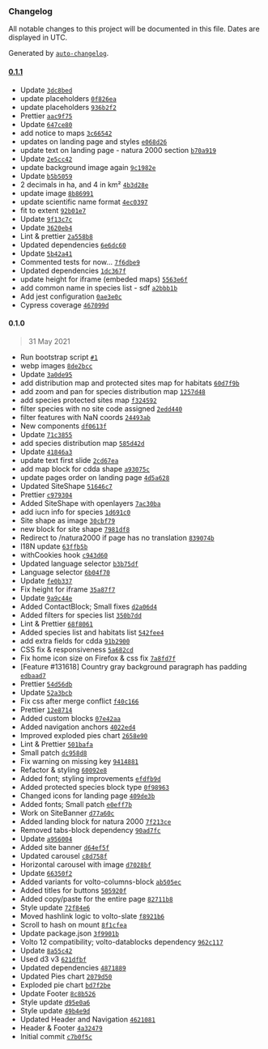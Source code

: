 ### Changelog

All notable changes to this project will be documented in this file. Dates are displayed in UTC.

Generated by [`auto-changelog`](https://github.com/CookPete/auto-changelog).

#### [0.1.1](https://github.com/eea/volto-n2k/compare/0.1.0...0.1.1)

- Update [`3dc8bed`](https://github.com/eea/volto-n2k/commit/3dc8bed126509f019299f396acecd8cab79059f3)
- update placeholders [`0f826ea`](https://github.com/eea/volto-n2k/commit/0f826eabc368bfd937359a9bc50605bbea1c28cc)
- update placeholders [`936b2f2`](https://github.com/eea/volto-n2k/commit/936b2f2f7f43cdc3fcb9f338c6a9b0541495712c)
- Prettier [`aac9f75`](https://github.com/eea/volto-n2k/commit/aac9f750e922df684efbf8fe6cc1083e6366caef)
- Update [`647ce80`](https://github.com/eea/volto-n2k/commit/647ce8085c477e28464a25e75759acb032584299)
- add notice to maps [`3c66542`](https://github.com/eea/volto-n2k/commit/3c665422470ddf2be5229246660e3e4bf61d667c)
- updates on landing page and styles [`e068d26`](https://github.com/eea/volto-n2k/commit/e068d26f20e373fa64881340c139b36fc060f1b1)
- update text on landing page - natura 2000 section [`b70a919`](https://github.com/eea/volto-n2k/commit/b70a91959bdcd2613cfb5399a7b96d80a6b1ee6f)
- Update [`2e5cc42`](https://github.com/eea/volto-n2k/commit/2e5cc427e29411200da16d6c85840755090326d5)
- update background image again [`9c1982e`](https://github.com/eea/volto-n2k/commit/9c1982e2b672a41a84c4c126fdbfb0e3b69bc5f5)
- Update [`b5b5059`](https://github.com/eea/volto-n2k/commit/b5b5059112f43f484d920a62e9a574bdfa6e16b7)
- 2 decimals in ha, and 4 in km² [`4b3d28e`](https://github.com/eea/volto-n2k/commit/4b3d28ed68f16f70599e4bf8b7a387ec142ab0ba)
- update image [`8b86991`](https://github.com/eea/volto-n2k/commit/8b86991441df717c2b7baa2190273d24648bb3fe)
- update scientific name format [`4ec0397`](https://github.com/eea/volto-n2k/commit/4ec03978d0991764e666e8030715cbfdcf6dc6af)
- fit to extent [`92b01e7`](https://github.com/eea/volto-n2k/commit/92b01e74e2fd9217577fb54da337deaaa2c4e6d7)
- Update [`9f13c7c`](https://github.com/eea/volto-n2k/commit/9f13c7c324c7188e480cd49e2158624b2d1e500d)
- Update [`3620eb4`](https://github.com/eea/volto-n2k/commit/3620eb4608634ea8698dcd9f643bfbe7909166d1)
- Lint & prettier [`2a558b8`](https://github.com/eea/volto-n2k/commit/2a558b85c586420853e8ff0d7549e6184136fb16)
- Updated dependencies [`6e6dc60`](https://github.com/eea/volto-n2k/commit/6e6dc60a288e56a66321760472c258725dcea476)
- Update [`5b42a41`](https://github.com/eea/volto-n2k/commit/5b42a41efcf5496885fb701d4c5e2e6511ab8bc9)
- Commented tests for now... [`7f6dbe9`](https://github.com/eea/volto-n2k/commit/7f6dbe9b7d8204d9b0e08bf5194e4c68eb6408e0)
- Updated dependencies [`1dc367f`](https://github.com/eea/volto-n2k/commit/1dc367f8ca01df2c29939b71509764b0f6084ded)
- update height for iframe (embeded maps) [`5563e6f`](https://github.com/eea/volto-n2k/commit/5563e6fd5df4c201909dd7af90cf6d06eab0a97b)
- add common name in species list - sdf [`a2bbb1b`](https://github.com/eea/volto-n2k/commit/a2bbb1b6586c1efb5f7f73e0269f6f96e1250806)
- Add jest configuration [`0ae3e0c`](https://github.com/eea/volto-n2k/commit/0ae3e0cd4926cf2e8cad672a24109dd5428473aa)
- Cypress coverage [`467099d`](https://github.com/eea/volto-n2k/commit/467099d11c4bf9e6882049e0ac356314debc0cd1)

#### 0.1.0

> 31 May 2021

- Run bootstrap script [`#1`](https://github.com/eea/volto-n2k/pull/1)
- webp images [`8de2bcc`](https://github.com/eea/volto-n2k/commit/8de2bccd0359dac8f216ae7a67b751f119132ac4)
- Update [`3a0de95`](https://github.com/eea/volto-n2k/commit/3a0de95d8fe266593045c6619ca08b8d239a2e53)
- add distribution map and protected sites map for habitats [`60d7f9b`](https://github.com/eea/volto-n2k/commit/60d7f9b66703ca11bf97515a718adc14a962817b)
- add zoom and pan for species distribution map [`1257d48`](https://github.com/eea/volto-n2k/commit/1257d48df0287bea8779a0968a51193d373f73d2)
- add species protected sites map [`f324592`](https://github.com/eea/volto-n2k/commit/f324592c0914b41aa4dea03c39c4b39707d193df)
- filter species with no site code assigned [`2edd440`](https://github.com/eea/volto-n2k/commit/2edd440edb1bfe88c29c136fff32ffd07b65f846)
- filter features with NaN coords [`24493ab`](https://github.com/eea/volto-n2k/commit/24493abd4421bcc27b3585a652a9bb0e84913fae)
- New components [`df0613f`](https://github.com/eea/volto-n2k/commit/df0613f891585a7e69018e25463b0482901abf06)
- Update [`71c3855`](https://github.com/eea/volto-n2k/commit/71c3855212bb6a0234e4204e89282336b64c2335)
- add species distribution map [`585d42d`](https://github.com/eea/volto-n2k/commit/585d42d28359bd6dc900a44690084e8c16e6348c)
- Update [`41846a3`](https://github.com/eea/volto-n2k/commit/41846a3bd288cd57992a5512146298fa61739c57)
- update text first slide [`2cd67ea`](https://github.com/eea/volto-n2k/commit/2cd67eaeba43547615235ebcd67b0b113623acfe)
- add map block for cdda shape [`a93075c`](https://github.com/eea/volto-n2k/commit/a93075c966b88487c1f039d8f872777cf37fddd2)
- update pages order on landing page [`4d5a628`](https://github.com/eea/volto-n2k/commit/4d5a6282ce80a97088b3061bd55cb35db0cacdc2)
- Updated SiteShape [`51646c7`](https://github.com/eea/volto-n2k/commit/51646c759c7ac8e8f96dc3bf1505f0a0c43513a5)
- Prettier [`c979304`](https://github.com/eea/volto-n2k/commit/c979304e9d4a09632ef5c7ce63f2cf2469caf861)
- Added SiteShape with openlayers [`7ac30ba`](https://github.com/eea/volto-n2k/commit/7ac30baa4e15c86e0f528eac76d5642e5ce92398)
- add iucn info for species [`1d691c0`](https://github.com/eea/volto-n2k/commit/1d691c0a6a0b3eb45010a8c78eaa689329f172da)
- Site shape as image [`30cbf79`](https://github.com/eea/volto-n2k/commit/30cbf795a2c6b7f04c6d7b1c91a2bfbe93454c21)
- new block for site shape [`7981df8`](https://github.com/eea/volto-n2k/commit/7981df88d3dd4f834ec67999ed08fb8ea9b747d7)
- Redirect to /natura2000 if page has no translation [`839074b`](https://github.com/eea/volto-n2k/commit/839074b560df1b4cbd0a1b867245a193d129a98f)
- I18N update [`63ffb5b`](https://github.com/eea/volto-n2k/commit/63ffb5bc12fd5b1500bb18d0c0930ec18b0fb273)
- withCookies hook [`c943d60`](https://github.com/eea/volto-n2k/commit/c943d603452ac234b6f5ea71c6318ee63bf7b003)
- Updated language selector [`b3b75df`](https://github.com/eea/volto-n2k/commit/b3b75df8f05cda647105d73b054e599bec2635ee)
- Language selector [`6b04f70`](https://github.com/eea/volto-n2k/commit/6b04f70d983a27955a98323a6e2b4af8b4ea0778)
- Update [`fe0b337`](https://github.com/eea/volto-n2k/commit/fe0b33731f958b6df9e65c1b6cb25ea8d139c3db)
- Fix height for iframe [`35a87f7`](https://github.com/eea/volto-n2k/commit/35a87f78a1fcdfba66c440255e08f97ad9e63a09)
- Update [`9a9c44e`](https://github.com/eea/volto-n2k/commit/9a9c44ec335f4d0dd7c79de5211d4b52d267cbf8)
- Added ContactBlock; Small fixes [`d2a06d4`](https://github.com/eea/volto-n2k/commit/d2a06d47f77fcf032ac7d801c083cb801b0396d1)
- Added filters for species list [`350b7dd`](https://github.com/eea/volto-n2k/commit/350b7ddf4293db34bd16843ee3ab22e021449a32)
- Lint & Prettier [`68f8061`](https://github.com/eea/volto-n2k/commit/68f80612d7fdd41262a432f71e2236842d11bc43)
- Added species list and habitats list [`542fee4`](https://github.com/eea/volto-n2k/commit/542fee45bea2dd8337acc0f76d2a196498d7951c)
- add extra fields for cdda [`91b2900`](https://github.com/eea/volto-n2k/commit/91b2900b15648d60470a0801eb8aaae05fe7de6c)
- CSS fix & responsiveness [`5a682cd`](https://github.com/eea/volto-n2k/commit/5a682cd62111f4f4785e5c845ddc05ccb9d03683)
- Fix home icon size on Firefox & css fix [`7a8fd7f`](https://github.com/eea/volto-n2k/commit/7a8fd7fe6612e1b75a6afdda4ac6896c40872cf4)
- [Feature #131618] Country gray background paragraph has padding [`edbaad7`](https://github.com/eea/volto-n2k/commit/edbaad7b87013275cd2990c8a3bc04d06ff9a30f)
- Prettier [`54d56db`](https://github.com/eea/volto-n2k/commit/54d56dbdad7663cdfc89f50bb1daf5c31e7b4632)
- Update [`52a3bcb`](https://github.com/eea/volto-n2k/commit/52a3bcbdefd926ef20fd6abfc9bb2de5de60dee6)
- Fix css after merge conflict [`f40c166`](https://github.com/eea/volto-n2k/commit/f40c1663baf52df9f1959988d783657b6396aac3)
- Prettier [`12e8714`](https://github.com/eea/volto-n2k/commit/12e871464096b551f0f4d6a2c226c0d17c62aca4)
- Added custom blocks [`07e42aa`](https://github.com/eea/volto-n2k/commit/07e42aabe2db684fa5b04bb29d98cfead8286920)
- Added navigation anchors [`4022ed4`](https://github.com/eea/volto-n2k/commit/4022ed42edace0c410df72d7827703f2206fbe2d)
- Improved exploded pies chart [`2658e90`](https://github.com/eea/volto-n2k/commit/2658e90b5196716af10fa571cf09235fa2257435)
- Lint & Prettier [`501bafa`](https://github.com/eea/volto-n2k/commit/501bafa299149aea4b63da30b59c0a484c838a93)
- Small patch [`dc958d8`](https://github.com/eea/volto-n2k/commit/dc958d8f61c963efdf5f6de6434787b5221ff0df)
- Fix warning on missing key [`9414881`](https://github.com/eea/volto-n2k/commit/94148814d1ba80c75f3483d47b36a017b87eb4e3)
- Refactor & styling [`60092e8`](https://github.com/eea/volto-n2k/commit/60092e8850185e7dc3eb4d2956f0c24fa0354bfb)
- Added font; styling improvements [`efdfb9d`](https://github.com/eea/volto-n2k/commit/efdfb9d859f27e0a42e928fd9775271e6bb7651a)
- Added protected species block type [`0f98963`](https://github.com/eea/volto-n2k/commit/0f98963e8769357811172ba197b9b2ada1d08e2b)
- Changed icons for landing page [`409de3b`](https://github.com/eea/volto-n2k/commit/409de3b9751b5f8fe913261ce54f1f308e258238)
- Added fonts; Small patch [`e0eff7b`](https://github.com/eea/volto-n2k/commit/e0eff7b29ae1a0f088a6f29b92cf2adb42164ebb)
- Work on SiteBanner [`d77a60c`](https://github.com/eea/volto-n2k/commit/d77a60ca72dada0f0c5397ff170d56b790e637e8)
- Added landing block for natura 2000 [`7f213ce`](https://github.com/eea/volto-n2k/commit/7f213cea3a0a6a21edc5507bdee0dcaa808811f3)
- Removed tabs-block dependency [`90ad7fc`](https://github.com/eea/volto-n2k/commit/90ad7fc67d311c45bc7288803cd3ad50185e5cbd)
- Update [`a956004`](https://github.com/eea/volto-n2k/commit/a9560049cb26ab8e65d1618bbd700dfdc1771022)
- Added site banner [`d64ef5f`](https://github.com/eea/volto-n2k/commit/d64ef5f45af719530a3c9b5c0b9c23c4dbe516c0)
- Updated carousel [`c8d758f`](https://github.com/eea/volto-n2k/commit/c8d758fc953ac5c8abf6fa25da3718d538c54286)
- Horizontal carousel with image [`d7028bf`](https://github.com/eea/volto-n2k/commit/d7028bfb5494af35ffe373f9fb860d79ced40139)
- Update [`66350f2`](https://github.com/eea/volto-n2k/commit/66350f250ec1d23783b1bfe5c301b95bc20cfcd1)
- Added variants for volto-columns-block [`ab505ec`](https://github.com/eea/volto-n2k/commit/ab505ecb2ee817a4c5b2d8108259ceca3dd4ef39)
- Added titles for buttons [`505920f`](https://github.com/eea/volto-n2k/commit/505920f7e9c20ffe6cdcb878d5404d98d12a48a8)
- Added copy/paste for the entire page [`82711b8`](https://github.com/eea/volto-n2k/commit/82711b8417a9a1b076f8829424d8f604d392d1aa)
- Style update [`72f84e6`](https://github.com/eea/volto-n2k/commit/72f84e69ca7bbe62e66a0f62f56118e93f73cc6f)
- Moved hashlink logic to volto-slate [`f8921b6`](https://github.com/eea/volto-n2k/commit/f8921b6e0ab0cbf39c9ea4e048370e5d432d38a3)
- Scroll to hash on mount [`8f1cfea`](https://github.com/eea/volto-n2k/commit/8f1cfeaa8d1686f02a6b65d2b74064e341f8139a)
- Update package.json [`3f9901b`](https://github.com/eea/volto-n2k/commit/3f9901b121a48746877aedf0773b0df0cdfebe80)
- Volto 12 compatibility; volto-datablocks dependency [`962c117`](https://github.com/eea/volto-n2k/commit/962c1173b9aa216787792d4d6816028faa9bb71c)
- Update [`8a55c42`](https://github.com/eea/volto-n2k/commit/8a55c42d3d66e03302c14784d980cb17fc119a74)
- Used d3 v3 [`621dfbf`](https://github.com/eea/volto-n2k/commit/621dfbf9ee430db02e9db1280f39a0d2a82836cf)
- Updated dependencies [`4871889`](https://github.com/eea/volto-n2k/commit/4871889d61bc2a607db8beeb65ac8d5b5ee7fe6d)
- Updated Pies chart [`2079d50`](https://github.com/eea/volto-n2k/commit/2079d504e2829b3ad852c66fc68a6f72e4674f7e)
- Exploded pie chart [`bd7f2be`](https://github.com/eea/volto-n2k/commit/bd7f2bed6fffcd0c1f07267edfdf2eda538770c4)
- Update Footer [`8c8b526`](https://github.com/eea/volto-n2k/commit/8c8b52672684106797eca51434f45e9e5b4f2fb2)
- Style update [`d95e0a6`](https://github.com/eea/volto-n2k/commit/d95e0a634050d162734cd8e96bf1506d72a604a4)
- Style update [`49b4e9d`](https://github.com/eea/volto-n2k/commit/49b4e9ddb47d7f4843053b760f04aed258add5eb)
- Updated Header and Navigation [`4621081`](https://github.com/eea/volto-n2k/commit/46210813e1380e5739203c8986b2dbdfb4163cd4)
- Header & Footer [`4a32479`](https://github.com/eea/volto-n2k/commit/4a3247940ef98975ab0cdfa3e2137034a356dd0f)
- Initial commit [`c7b0f5c`](https://github.com/eea/volto-n2k/commit/c7b0f5c242b80ca7549b67e5f98c0771576f59ec)
